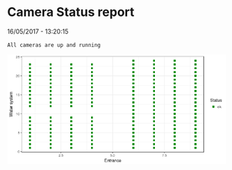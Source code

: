 Camera Status report
================
16/05/2017 - 13:20:15

    All cameras are up and running

![](camreport_files/figure-markdown_github/unnamed-chunk-2-1.png)
